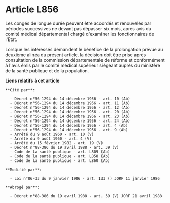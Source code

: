 # Article L856

Les congés de longue durée peuvent être accordés et renouvelés par périodes successives ne devant pas dépasser six mois,
après avis du comité médical départemental chargé d'examiner les fonctionnaires de l'Etat.

Lorsque les intéressés demandent le bénéfice de la prolongation prévue au deuxième alinéa du présent article, la décision
doit être prise après consultation de la commission départementale de réforme et conformément à l'avis émis par le comité
médical supérieur siégeant auprès du ministère de la santé publique et de la population.

**Liens relatifs à cet article**

	**Cité par**:

	  - Décret n°56-1294 du 14 décembre 1956 - art. 10 (Ab)
	  - Décret n°56-1294 du 14 décembre 1956 - art. 11 (Ab)
	  - Décret n°56-1294 du 14 décembre 1956 - art. 12 (Ab)
	  - Décret n°56-1294 du 14 décembre 1956 - art. 20 (Ab)
	  - Décret n°56-1294 du 14 décembre 1956 - art. 23 (Ab)
	  - Décret n°56-1294 du 14 décembre 1956 - art. 24 (Ab)
	  - Décret n°56-1294 du 14 décembre 1956 - art. 4 (Ab)
	  - Décret n°56-1294 du 14 décembre 1956 - art. 9 (Ab)
	  - Arrêté du 9 août 1960 - art. 10 (V)
	  - Arrêté du 9 août 1960 - art. 4 (V)
	  - Arrêté du 15 février 1982 - art. 19 (V)
	  - Décret n°88-386 du 19 avril 1988 - art. 39 (V)
	  - Code de la santé publique - art. L809 (Ab)
	  - Code de la santé publique - art. L858 (Ab)
	  - Code de la santé publique - art. L860 (Ab)

	**Modifié par**:

	  - Loi n°86-33 du 9 janvier 1986 - art. 133 () JORF 11 janvier 1986

	**Abrogé par**:

	  - Décret n°88-386 du 19 avril 1988 - art. 39 (V) JORF 21 avril 1988
